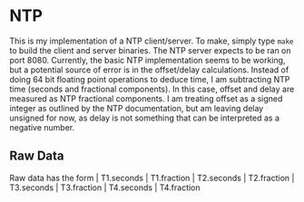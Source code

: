 # NTP

This is my implementation of a NTP client/server. To make, simply type ```make``` to build the client and server binaries. The NTP server expects to be ran on port 8080. Currently, the basic NTP implementation seems to be working, but a potential source of error is in the offset/delay calculations. Instead of doing 64 bit floating point operations to deduce time, I am subtracting NTP time (seconds and fractional components). In this case, offset and delay are measured as NTP fractional components. I am treating offset as a signed integer as outlined by the NTP documentation, but am leaving delay unsigned for now, as delay is not something that can be interpreted as a negative number.

## Raw Data

Raw data has the form | T1.seconds | T1.fraction | T2.seconds | T2.fraction | T3.seconds | T3.fraction | T4.seconds | T4.fraction 